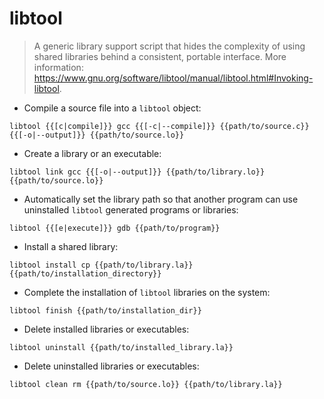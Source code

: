 # libtool

> A generic library support script that hides the complexity of using shared libraries behind a consistent, portable interface.
> More information: <https://www.gnu.org/software/libtool/manual/libtool.html#Invoking-libtool>.

- Compile a source file into a `libtool` object:

`libtool {{[c|compile]}} gcc {{[-c|--compile]}} {{path/to/source.c}} {{[-o|--output]}} {{path/to/source.lo}}`

- Create a library or an executable:

`libtool link gcc {{[-o|--output]}} {{path/to/library.lo}} {{path/to/source.lo}}`

- Automatically set the library path so that another program can use uninstalled `libtool` generated programs or libraries:

`libtool {{[e|execute]}} gdb {{path/to/program}}`

- Install a shared library:

`libtool install cp {{path/to/library.la}} {{path/to/installation_directory}}`

- Complete the installation of `libtool` libraries on the system:

`libtool finish {{path/to/installation_dir}}`

- Delete installed libraries or executables:

`libtool uninstall {{path/to/installed_library.la}}`

- Delete uninstalled libraries or executables:

`libtool clean rm {{path/to/source.lo}} {{path/to/library.la}}`
